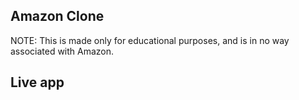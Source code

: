 ## Amazon Clone

NOTE: This is made only for educational purposes, and is in no way associated with Amazon.

## Live app

